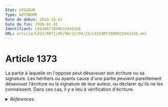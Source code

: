 ```yaml
---
État: VIGUEUR
Type: AUTONOME
Date de début: 2016-10-01
Date de fin: 2999-01-01
Identifiant: LEGIARTI000032042426
URL: article/LEGI/ARTI/00/00/32/04/24/LEGIARTI000032042426.xml
---
```


<h1>Article 1373</h1>

La partie à laquelle on l'oppose peut désavouer son écriture ou sa signature.
Les héritiers ou ayants cause d'une partie peuvent pareillement désavouer
l'écriture ou la signature de leur auteur, ou déclarer qu'ils ne les
connaissent. Dans ces cas, il y a lieu à vérification d'écriture.


<details>
  <summary><em>Références</em></summary>

  <h2>Articles faisant référence à l'article</h2>
  
  <ul>
    <li>
      <a href="https://legal.tricoteuses.fr//redirection/LEGIARTI000032006595?vers=git&vers=legifrance">Ordonnance n° 2016-131 du 10 février 2016 portant réforme du droit des contrats, du régime général et de la preuve des obligations - article 4 ENTIEREMENT_MODIF</a> MODIFIE source
    </li>
  </ul>
  
  <h2>Références faites par l'article</h2>
  
  <ul>
    <li>
      CODIFICATION source Loi 1804-02-09
    </li>
    <li>
      2016-02-10 MODIFIE cible <a href="https://legal.tricoteuses.fr//redirection/LEGIARTI000032006595?vers=git&vers=legifrance">Ordonnance n° 2016-131 du 10 février 2016 portant réforme du droit des contrats, du régime général et de la preuve des obligations - article 4 ENTIEREMENT_MODIF</a>
    </li>
    <li>
      2999-01-01 CONCORDANCE source <a href="https://legal.tricoteuses.fr//redirection/LEGIARTI000006437959?vers=git&vers=legifrance">Code civil - article 1323 AUTONOME MODIFIE, en vigueur du 2000-03-14 au 2016-10-01</a>
    </li>
    <li>
      2999-01-01 CONCORDANCE source <a href="https://legal.tricoteuses.fr//redirection/LEGIARTI000006437970?vers=git&vers=legifrance">Code civil - article 1324 AUTONOME MODIFIE, en vigueur du 2000-03-14 au 2016-10-01</a>
    </li>
  </ul>
</details>

